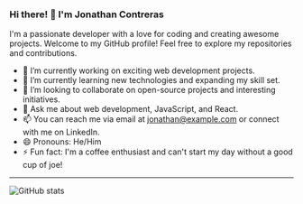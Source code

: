 ### Hi there! 👋 I'm Jonathan Contreras

I'm a passionate developer with a love for coding and creating awesome projects. Welcome to my GitHub profile! Feel free to explore my repositories and contributions.

- 🔭 I’m currently working on exciting web development projects.
- 🌱 I’m currently learning new technologies and expanding my skill set.
- 👯 I’m looking to collaborate on open-source projects and interesting initiatives.
- 💬 Ask me about web development, JavaScript, and React.
- 📫 You can reach me via email at jonathan@example.com or connect with me on LinkedIn.
- 😄 Pronouns: He/Him
- ⚡ Fun fact: I'm a coffee enthusiast and can't start my day without a good cup of joe!

---

![GitHub stats](https://github-readme-stats.vercel.app/api?username=JonathanContrerasM&hide=stars,prs&show_icons=true&theme=radical&icon_color=39d353&text_color=FFFFFF)
